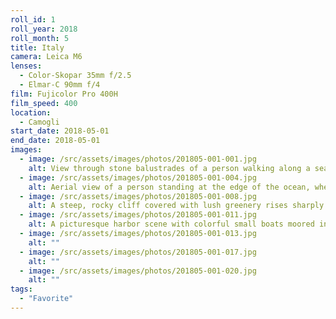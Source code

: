 ```yaml
---
roll_id: 1
roll_year: 2018
roll_month: 5
title: Italy
camera: Leica M6
lenses:
  - Color-Skopar 35mm f/2.5
  - Elmar-C 90mm f/4
film: Fujicolor Pro 400H
film_speed: 400
location:
  - Camogli
start_date: 2018-05-01
end_date: 2018-05-01
images:
  - image: /src/assets/images/photos/201805-001-001.jpg
    alt: View through stone balustrades of a person walking along a seaside promenade. The ocean waves crash against rocks below, and a vintage street lamp is visible. The person, dressed in dark clothing, uses a walking stick. Sunlight casts shadows, enhancing the scene's tranquility.
  - image: /src/assets/images/photos/201805-001-004.jpg
    alt: Aerial view of a person standing at the edge of the ocean, where foamy waves meet the dark sandy beach. The turquoise water stretches out, with several swimmers visible in the distance. The scene conveys a peaceful, sunny day at the beach.
  - image: /src/assets/images/photos/201805-001-008.jpg
    alt: A steep, rocky cliff covered with lush greenery rises sharply from the coastline, with buildings nestled at its base. The sea in the foreground is calm and blue, while the dense forest atop the cliff extends into the background, meeting a clear sky.
  - image: /src/assets/images/photos/201805-001-011.jpg
    alt: A picturesque harbor scene with colorful small boats moored in calm water, surrounded by multi-story buildings with warm-toned facades. Lush green hills and soft sunlight provide a scenic backdrop, creating a tranquil and inviting atmosphere.
  - image: /src/assets/images/photos/201805-001-013.jpg
    alt: ""
  - image: /src/assets/images/photos/201805-001-017.jpg
    alt: ""
  - image: /src/assets/images/photos/201805-001-020.jpg
    alt: ""
tags:
  - "Favorite"
---
```


